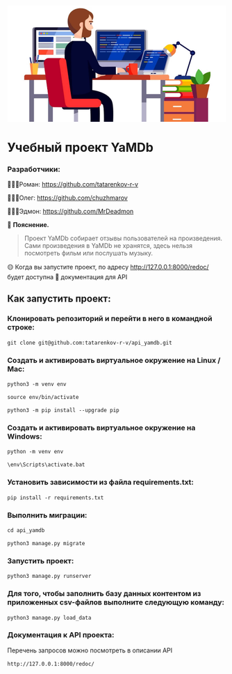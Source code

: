 ![Документация](hd2.jpg)


# Учебный проект YaMDb

### Разработчики:
👨🏻‍💻Роман: https://github.com/tatarenkov-r-v

👨🏼‍💻Олег: https://github.com/chuzhmarov

👨🏽‍💻Эдмон: https://github.com/MrDeadmon

:small_orange_diamond: **Пояснение.**
> Проект YaMDb собирает отзывы пользователей на произведения. Сами произведения в YaMDb не хранятся, здесь нельзя посмотреть фильм или послушать музыку.

:yellow_circle: Когда вы запустите проект, по адресу  http://127.0.0.1:8000/redoc/ будет доступна :book: документация для API
## Как запустить проект:

### Клонировать репозиторий и перейти в него в командной строке:

```
git clone git@github.com:tatarenkov-r-v/api_yamdb.git
```

### Cоздать и активировать виртуальное окружение на Linux / Mac:

```
python3 -m venv env
```

```
source env/bin/activate
```

```
python3 -m pip install --upgrade pip
```

### Cоздать и активировать виртуальное окружение на Windows:

```
python -m venv env
```
```
\env\Scripts\activate.bat
```
### Установить зависимости из файла requirements.txt:

```
pip install -r requirements.txt
```

### Выполнить миграции:

```
cd api_yamdb
```
```
python3 manage.py migrate
```
### Запустить проект:

```
python3 manage.py runserver

```
### Для того, чтобы заполнить базу данных контентом из приложенных csv-файлов выполните следующую команду:

```
python3 manage.py load_data

```
### Документация к API проекта:

Перечень запросов можно посмотреть в описании API

```
http://127.0.0.1:8000/redoc/
```